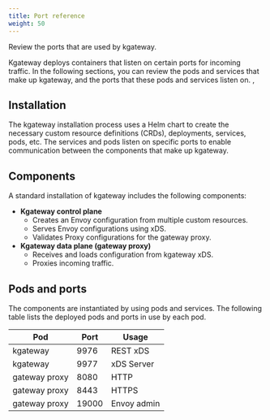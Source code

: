 ```yaml
---
title: Port reference
weight: 50
---
```


Review the ports that are used by kgateway.

Kgateway deploys containers that listen on certain ports for incoming traffic. In the following sections, you can review the pods and services that make up kgateway, and the ports that these pods and services listen on. ,<!--Note that if you choose to set up mutual TLS (mTLS) for communication between kgateway components, alternate ports and traffic flows are used. -->

<!--

{{< callout type="info" >}}
This list of ports reflects the default values that are included in an unmodified installation of kgateway. You can optionally change some port settings by providing custom values in your kgateway Helm chart.
{{< /callout >}} -->


## Installation

The kgateway installation process uses a Helm chart to create the necessary custom resource definitions (CRDs), deployments, services, pods, etc. The services and pods listen on specific ports to enable communication between the components that make up kgateway.

## Components

A standard installation of kgateway includes the following components:

* **Kgateway control plane**
  * Creates an Envoy configuration from multiple custom resources.
  * Serves Envoy configurations using xDS.
  * Validates Proxy configurations for the gateway proxy.
* **Kgateway data plane (gateway proxy)**
  * Receives and loads configuration from kgateway xDS.
  * Proxies incoming traffic.

## Pods and ports

The components are instantiated by using pods and services. The following table lists the deployed pods and ports in use by each pod.

| Pod | Port | Usage |
|-----|------|-------|
| kgateway | 9976 | REST xDS | 
| kgateway | 9977 | xDS Server |
| gateway proxy | 8080 | HTTP |
| gateway proxy | 8443 | HTTPS |
| gateway proxy | 19000 | Envoy admin |

<!--
## mTLS considerations

Kgateway supports the use of mutual TLS (mTLS) communication between the kgateway pod and other services, including the Envoy proxy, external auth server, and rate limiting server. Enabling mTLS includes the addition of sidecars for multiple pods, Envoy proxy for TLS termination, and SDS for certificate rotation and management. 

### Updated pods

The following pods are updated to support mTLS:
* **Kgateway pod**: Envoy and SDS sidecars are added.
* **Gateway proxies**: SDS sidecars are added and the ConfigMap is updated for mTLS.

The additional Envoy sidecar has an admin port listening on 8081 for each pod.

### Updated traffic flow

The Envoy sidecar on the kgateway intercepts the inbound traffic for each pod and performs the TLS decryption before passing the traffic to the main container. This process does not alter the ports that are used by the pods and services, but it does create additional ports that are used for internal communication within the pod. For instance, the kgateway pod continues to listen on 9977 as the xDS server. Internally, the kgateway container listens on 127.0.0.1:9999 for xDS requests. The Envoy sidecar in the pod accepts requests on 9977, decrypts the request, and sends it to port 9999 on the localhost for processing.
-->